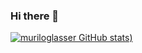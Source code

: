 ### Hi there 👋

[![muriloglasser GitHub stats](https://github-readme-stats.vercel.app/api?username=muriloglasser&show_icons=true&theme=dark))](https://github.com/muriloglasser/github-readme-stats)

